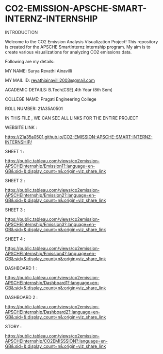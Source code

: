 # CO2-EMISSION-APSCHE-SMART-INTERNZ-INTERNSHIP
INTRODUCTION

Welcome to the CO2 Emission Analysis Visualization Project! This repository is created for the APSCHE SmartInternz internship program. My aim is to create various visualizations for analyzing CO2 emissions data.

Following are my details:

MY NAME: Surya Revathi Ainavilli

MY MAIL ID: revathiainavilli2003@gmail.com

ACADEMIC DETAILS: B.Tech(CSE),4th Year (8th Sem)

COLLEGE NAME: Pragati Engineering College

ROLL NUMBER: 21A35A0501

IN THIS FILE , WE CAN SEE ALL LINKS FOR THE ENTIRE PROJECT

WEBSITE LINK :

https://21a35a0501.github.io/CO2-EMISSION-APSCHE-SMART-INTERNZ-INTERNSHIP/

SHEET 1 :

https://public.tableau.com/views/co2emission-APSCHEInternship/Emission1?:language=en-GB&:sid=&:display_count=n&:origin=viz_share_link

SHEET 2 :

https://public.tableau.com/views/co2emission-APSCHEInternship/Emission2?:language=en-GB&:sid=&:display_count=n&:origin=viz_share_link

SHEET 3 :

https://public.tableau.com/views/co2emission-APSCHEInternship/Emission3?:language=en-GB&:sid=&:display_count=n&:origin=viz_share_link

SHEET 4 :

https://public.tableau.com/views/co2emission-APSCHEInternship/Emission4?:language=en-GB&:sid=&:display_count=n&:origin=viz_share_link

DASHBOARD 1 :

https://public.tableau.com/views/co2emission-APSCHEInternship/Dashboard1?:language=en-GB&:sid=&:display_count=n&:origin=viz_share_link

DASHBOARD 2 :

https://public.tableau.com/views/co2emission-APSCHEInternship/Dashboard2?:language=en-GB&:sid=&:display_count=n&:origin=viz_share_link

STORY :

https://public.tableau.com/views/co2emission-APSCHEInternship/CO2EMISSSION?:language=en-GB&:sid=&:display_count=n&:origin=viz_share_link

